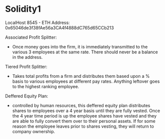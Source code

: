 # Solidity1


LocalHost 8545 - ETH
Address: 0x65046de3f38fAe56a3CA4f4888dC765d65CCb213

Associated Profit Splitter: 
- Once money goes into the firm, it is immediately transmitted to the various 3 employees at the same rate. There should never be a balance in the address. 

Tiered Profit Splitter:
- Takes total profits from a firm and distributes them based upon a % basis to various employees at different pay rates. Anything leftover goes to the highest ranking employee.

Deffered Equity Plan:
- controlled by human resources, this deffered equity plan distributes shares to employees over a 4 year basis until they are fully vested. Once the 4 year time period is up the employee shares have vested and they are able to fully convert them over to their personal assets. If for some reason the employee leaves prior to shares vesting, they will return to company ownership. 
